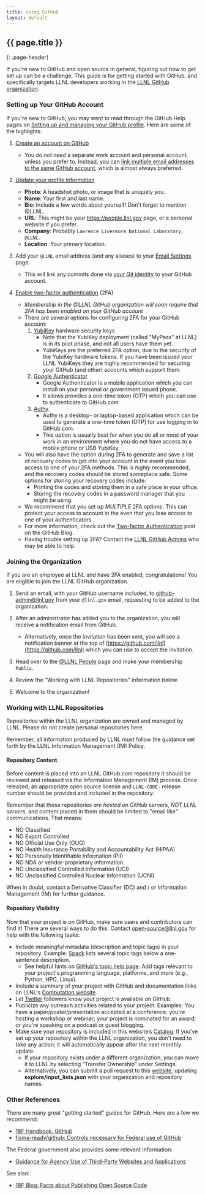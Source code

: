 ```yaml
---
title: Using GitHub
layout: default
---
```


## {{ page.title }}
{: .page-header}

If you're new to GitHub and open source in general, figuring out how to get set up can be a challenge. This guide is for getting started with GitHub, and specifically targets LLNL developers working in the [LLNL GitHub organization](https://github.com/LLNL).

### Setting up Your GitHub Account

If you're new to GitHub, you may want to read through the GitHub Help pages on [Setting up and managing your GitHub profile](https://help.github.com/categories/setting-up-and-managing-your-github-profile/). Here are some of the highlights:

1. [Create an account on GitHub](https://github.com/join)

    - You *do not need* a separate work account and personal account, unless you prefer to. Instead, you can [link multiple email addresses to the same GitHub account](https://help.github.com/articles/adding-an-email-address-to-your-github-account/), which is almost always preferred.

2. [Update your profile information](https://github.com/settings/profile)

    - **Photo**: A headshot photo, or image that is uniquely you.
    - **Name**: Your first and last name.
    - **Bio**: Include a few words about yourself! Don't forget to mention @LLNL.
    - **URL**: This might be your https://people.llnl.gov page, or a personal website if you prefer.
    - **Company**: Probably `Lawrence Livermore National Laboratory, @LLNL`.
    - **Location**: Your primary location.

3. Add your `@LLNL` email address (and any aliases) to your [Email Settings](https://github.com/settings/emails) page.

    - This will link any commits done via [your Git identity](https://git-scm.com/book/en/v2/Getting-Started-First-Time-Git-Setup#Your-Identity) to your GitHub account.

4. [Enable two-factor authentication](https://github.com/settings/security) (2FA)

    - *Membership in the @LLNL GitHub organization will soon require that 2FA has been enabled on your GitHub account*
    - There are several options for configuring 2FA for your GitHub account:
        1. [YubiKey](https://yubico.com) hardware security keys
            - Note that the YubiKey deployment (called "MyPass" at LLNL) is in its pilot phase, and not all users have them yet.
            - YubiKeys are the preferred 2FA option, due to the security of the YubiKey hardware tokens. If you have been issued your LLNL YubiKeys they are highly recommended for securing your GitHub (and other) accounts which support them.
        2. [Google Authenticator](https://support.google.com/accounts/answer/1066447)
            - Google Authenticator is a mobile application which you can install on your personal or government issued phone.
            - It allows provides a one-time token (OTP) which you can use to authenticate to GitHub.com
        3. [Authy](https://authy.com/guides/github/).
            - Authy is a desktop- or laptop-based application which can be used to generate a one-time token (OTP) for use logging in to GitHub.com.
            - This option is usually best for when you do all or most of your work in an environment where you do not have access to a mobile phone or USB YubiKey.
    - You will also have the option during 2FA to generate and save a list of recovery codes to get into your account in the event you lose access to one of your 2FA methods. This is *highly* recommended, and the recovery codes should be stored someplace safe. Some options for storing your recovery codes include:
        - Printing the codes and storing them in a safe place in your office.
        - Storing the recovery codes in a password manager that you might be using.
    - We recommend that you set up *MULTIPLE* 2FA options. This can protect your access to account in the even that you lose access to one of your authenticators.
    - For more information, check out the [Two-factor Authentication](https://github.com/blog/1614-two-factor-authentication) post on the GitHub Blog.
    - Having trouble setting up 2FA? Contact the [LLNL GitHub Admins](mailto:github-admin@llnl.gov) who may be able to help.

### Joining the Organization

If you are an employee at LLNL and have 2FA enabled, congratulations! You are eligible to join the LLNL GitHub organization.

1. Send an email, with your GitHub username included, to [github-admin@llnl.gov](mailto:github-admin@llnl.gov) from your `@llnl.gov` email, requesting to be added to the organization.

2. After an administrator has added you to the organization, you will receive a notification email from GitHub.

    - Alternatively, once the invitation has been sent, you will see a notification banner at the top of [https://github.com/llnl](https://github.com/llnl) which you can use to accept the invitation.

3. Head over to the [@LLNL People](https://github.com/orgs/LLNL/people) page and make your membership `Public`.

4. Review the "Working with LLNL Repositories" information below.

5. Welcome to the organization!

### Working with LLNL Repositories

Repositories within the LLNL organization are owned and managed by LLNL. Please do not create personal repositories here.

Remember, all information produced by LLNL must follow the guidance set forth by the LLNL Information Management (IM) Policy.

#### Repository Content

Before content is placed into an LLNL GitHub.com repository it should be reviewed and released via the Information Management (IM) process. Once released, an appropriate open source license and `LLNL-CODE-` release number should be provided and included in the repository.

Remember that these repositories *are hosted* on GitHub servers, *NOT LLNL servers*, and content placed in them should be limited to "email like" communications. That means:

* NO Classified
* NO Export Controlled
* NO Official Use Only (OUO)
* NO Health Insurance Portability and Accountability Act (HIPAA)
* NO Personally Identifiable Information (PII)
* NO NDA or vendor-proprietary information
* NO Unclassified Controlled Information (UCI)
* NO Unclassified Controlled Nuclear Information (UCNI)

When in doubt, contact a Derivative Classifier (DC) and / or Information Management (IM) for further guidance.

#### Repository Visibility

Now that your project is on GitHub, make sure users and contributors can find it! There are several ways to do this. Contact [open-source@llnl.gov](mailto:open-source@llnl.gov) for help with the following tasks:

* Include meaningful metadata (description and topic tags) in your repository. Example: [Spack](https://github.com/spack/spack) lists several topic tags below a one-sentence description.
    * See helpful hints on [GitHub's topic help page](https://help.github.com/articles/about-topics/). Add tags relevant to your project's programming language, platforms, and more (e.g., Python, HPC, Linux).
* Include a summary of your project with GitHub and documentation links on LLNL's [Computation website](https://computation.llnl.gov/).
* Let [Twitter](https://twitter.com/LLNL_OpenSource) followers know your project is available on GitHub.
* Publicize any outreach activities related to your project. Examples: You have a paper/poster/presentation accepted at a conference; you're hosting a workshop or webinar; your project is nominated for an award; or you're speaking on a podcast or guest blogging.
* Make sure your repository is included in this website’s [Catalog](https://software.llnl.gov/). If you’ve set up your repository within the LLNL organization, you don’t need to take any action; it will automatically appear after the next monthly update.
    * If your repository exists under a different organization, you can move it to LLNL by selecting “Transfer Ownership” under Settings.
    * Alternatively, you can submit a pull request to this [website](https://github.com/LLNL/llnl.github.io), updating **explore/input_lists.json** with your organization and repository names.

### Other References

There are many great "getting started" guides for GitHub. Here are a few we recommend:

- [18F Handbook: GitHub](https://handbook.18f.gov/github/)
- [fisma-ready/github: Controls necessary for Federal use of GitHub](https://github.com/fisma-ready/github)

The Federal government also provides some relevant information:

- [Guidance for Agency Use of Third-Party Websites and Applications](https://obamawhitehouse.archives.gov/sites/default/files/omb/assets/memoranda_2010/m10-23.pdf)

See also:

- [18F Blog: Facts about Publishing Open Source Code](https://18f.gsa.gov/2016/08/08/facts-about-publishing-open-source-code-in-government/)
